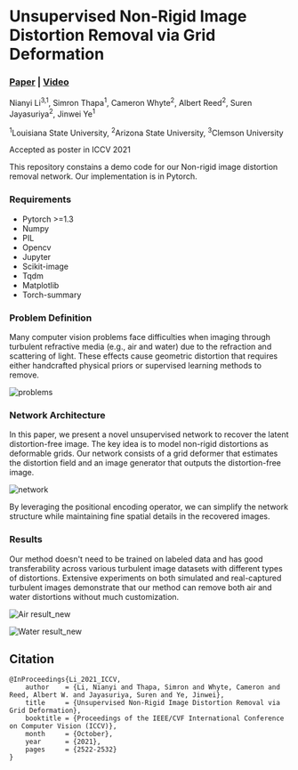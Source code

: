 # Unsupervised Non-Rigid Image Distortion Removal via Grid Deformation

### [**Paper**](https://openaccess.thecvf.com/content/ICCV2021/papers/Li_Unsupervised_Non-Rigid_Image_Distortion_Removal_via_Grid_Deformation_ICCV_2021_paper.pdf) | [**Video**](https://youtu.be/aeJkb5u0Cb8)

Nianyi Li<sup>3,1</sup>, Simron Thapa<sup>1</sup>, Cameron Whyte<sup>2</sup>, Albert Reed<sup>2</sup>, Suren Jayasuriya<sup>2</sup>, Jinwei Ye<sup>1</sup>

<sup>1</sup>Louisiana State University,         <sup>2</sup>Arizona State University,         <sup>3</sup>Clemson University

Accepted as poster in ICCV 2021

This repository constains a demo code for our Non-rigid image distortion removal network. Our implementation is in Pytorch.
### Requirements
- Pytorch >=1.3
- Numpy
- PIL
- Opencv
- Jupyter 
- Scikit-image
- Tqdm
- Matplotlib
- Torch-summary


<!-- ![teaser](https://user-images.githubusercontent.com/22784070/129606461-13390c92-9e59-4f0f-8fad-e2111e7ada24.png){:height="20%" width="20%"} -->
<!--- This isn't commented out 
<img src="https://user-images.githubusercontent.com/22784070/129606461-13390c92-9e59-4f0f-8fad-e2111e7ada24.png" width="70%" height="70%"> --->



### Problem Definition
Many computer vision problems face difficulties when imaging through turbulent refractive media (e.g., air and water) due to the refraction and scattering of light. These effects cause geometric distortion that requires either handcrafted physical priors or supervised learning methods to remove. 

![problems](https://user-images.githubusercontent.com/22784070/137431727-b960e88a-f158-4abd-bebe-070c65731dc4.gif)

### Network Architecture
In this paper, we present a novel unsupervised network to recover the latent distortion-free image. The key idea is to model non-rigid distortions as deformable grids. Our network consists of a grid deformer that estimates the distortion field and an image generator that outputs the distortion-free image. 

![network](https://user-images.githubusercontent.com/22784070/137433546-753f48d2-c8eb-4778-9c5a-0e957b50327d.png)

By leveraging the positional encoding operator, we can simplify the network structure while maintaining fine spatial details in the recovered images. 


### Results

Our method doesn't need to be trained on labeled data and has good transferability across various turbulent image datasets with different types of distortions. Extensive experiments on both simulated and real-captured turbulent images demonstrate that our method can remove both air and water distortions without much customization.


![Air result_new](https://user-images.githubusercontent.com/22784070/137434314-75897f73-0a1c-4a0c-92f3-08cdf44093ac.gif)

![Water result_new](https://user-images.githubusercontent.com/22784070/137434589-4c65647a-3e96-4ca9-aea6-7dffb46e0fd5.gif)

## Citation

```
@InProceedings{Li_2021_ICCV,
    author    = {Li, Nianyi and Thapa, Simron and Whyte, Cameron and Reed, Albert W. and Jayasuriya, Suren and Ye, Jinwei},
    title     = {Unsupervised Non-Rigid Image Distortion Removal via Grid Deformation},
    booktitle = {Proceedings of the IEEE/CVF International Conference on Computer Vision (ICCV)},
    month     = {October},
    year      = {2021},
    pages     = {2522-2532}
}
```


